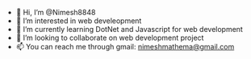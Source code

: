 - 👋 Hi, I’m @Nimesh8848
- 👀 I’m interested in web develeopment
- 🌱 I’m currently learning DotNet and Javascript for web development
- 💞️ I’m looking to collaborate on web development project
- 📫 You can reach me through gmail: nimeshmathema@gmail.com

<!---
Nimesh8848/Nimesh8848 is a ✨ special ✨ repository because its `README.md` (this file) appears on your GitHub profile.
You can click the Preview link to take a look at your changes.
--->
